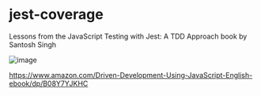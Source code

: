 # jest-coverage
Lessons from the JavaScript Testing with Jest: A TDD Approach book by Santosh Singh

![image](https://github.com/dannevesdantas/jest-coverage/assets/5115895/f2881533-6836-421b-9d89-110788a2cf36)

https://www.amazon.com/Driven-Development-Using-JavaScript-English-ebook/dp/B08Y7YJKHC
